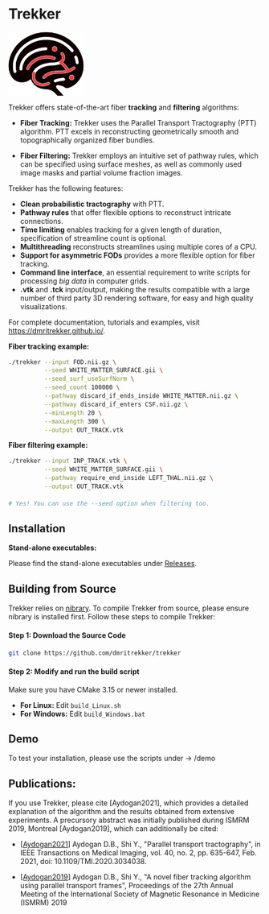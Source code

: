 Trekker
=======

<img src="doc/source/_static/logo.svg" alt="Trekker Logo" align="center" width="150">

Trekker offers state-of-the-art fiber **tracking** and **filtering** algorithms:

- **Fiber Tracking:** Trekker uses the Parallel Transport Tractography (PTT) algorithm. PTT excels in reconstructing geometrically smooth and topographically organized fiber bundles.

- **Fiber Filtering:** Trekker employs an intuitive set of pathway rules, which can be specified using surface meshes, as well as commonly used image masks and partial volume fraction images.


Trekker has the following features:

- **Clean probabilistic tractography** with PTT.
- **Pathway rules** that offer flexible options to reconstruct intricate connections.
- **Time limiting** enables tracking for a given length of duration, specification of streamline count is optional.
- **Multithreading** reconstructs streamlines using multiple cores of a CPU.
- **Support for asymmetric FODs** provides a more flexible option for fiber tracking.
- **Command line interface**, an essential requirement to write scripts for processing *big data* in computer grids.
- **.vtk** and **.tck** input/output, making the results compatible with a large number of third party 3D rendering software, for easy and high quality visualizations.

For complete documentation, tutorials and examples, visit https://dmritrekker.github.io/.

**Fiber tracking example:**
```bash
./trekker --input FOD.nii.gz \
          --seed WHITE_MATTER_SURFACE.gii \
          --seed_surf_useSurfNorm \
          --seed_count 100000 \
          --pathway discard_if_ends_inside WHITE_MATTER.nii.gz \
          --pathway discard_if_enters CSF.nii.gz \
          --minLength 20 \
          --maxLength 300 \
          --output OUT_TRACK.vtk
```

**Fiber filtering example:**
```bash
./trekker --input INP_TRACK.vtk \
          --seed WHITE_MATTER_SURFACE.gii \
          --pathway require_end_inside LEFT_THAL.nii.gz \
          --output OUT_TRACK.vtk

# Yes! You can use the --seed option when filtering too.
```


Installation
------------

**Stand-alone executables:**

Please find the stand-alone executables under [Releases](https://github.com/dmritrekker/trekker/releases).


## Building from Source

Trekker relies on [nibrary](https://github.com/nibrary/nibrary). To compile Trekker from source, please ensure nibrary is installed first. Follow these steps to compile Trekker:

#### Step 1: Download the Source Code

```bash
git clone https://github.com/dmritrekker/trekker
```

#### Step 2: Modify and run the build script

Make sure you have CMake 3.15 or newer installed.

- **For Linux:** Edit `build_Linux.sh`
- **For Windows:** Edit `build_Windows.bat`

Demo
----

To test your installation, please use the scripts under -> <TrekkerFolder>/demo


Publications:
------------

If you use Trekker, please cite [Aydogan2021], which provides a detailed explanation of the algorithm and the results obtained from extensive experiments. A precursory abstract was initially published during ISMRM 2019, Montreal [Aydogan2019], which can additionally be cited:

- [[Aydogan2021](https://ieeexplore.ieee.org/abstract/document/9239977/)] Aydogan D.B., Shi Y., "Parallel transport tractography", in IEEE Transactions on Medical Imaging, vol. 40, no. 2, pp. 635-647, Feb. 2021, doi: 10.1109/TMI.2020.3034038.

- [[Aydogan2019](https://www.researchgate.net/publication/336847169_A_novel_fiber-tracking_algorithm_using_parallel_transport_frames)] Aydogan D.B., Shi Y., "A novel fiber tracking algorithm using parallel transport frames", Proceedings of the 27th Annual Meeting of the International Society of Magnetic Resonance in Medicine (ISMRM) 2019
